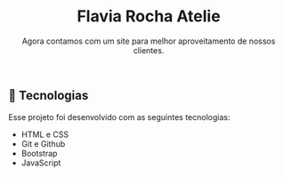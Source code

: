 <h1 align="center"> Flavia Rocha Atelie </h1>

<p align="center">
 Agora contamos com um site para melhor aproveitamento de nossos clientes.  <br/>
</p>

<br>

<p align="center">
<!--   <img alt="FR Atelie" src="" width="100%"> -->
</p>

## 🚀 Tecnologias

Esse projeto foi desenvolvido com as seguintes tecnologias:

- HTML e CSS
- Git e Github
- Bootstrap
- JavaScript